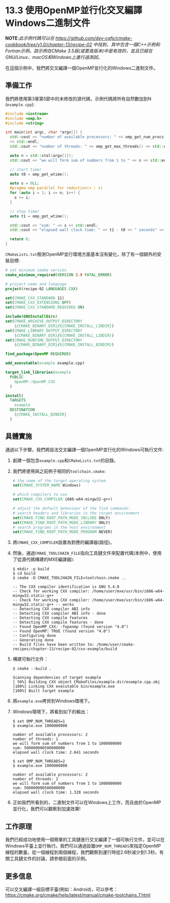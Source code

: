 # 13.3 使用OpenMP並行化交叉編譯Windows二進制文件

**NOTE**:*此示例代碼可以在 https://github.com/dev-cafe/cmake-cookbook/tree/v1.0/chapter-13/recipe-02 中找到，其中包含一個C++示例和Fortran示例。該示例在CMake 3.5版(或更高版本)中是有效的，並且已經在GNU/Linux、macOS和Windows上進行過測試。*

在這個示例中，我們將交叉編譯一個OpenMP並行化的Windows二進制文件。

## 準備工作

我們將使用第3章第5節中的未修改的源代碼，示例代碼將所有自然數加到N (`example.cpp`):

```c++
#include <iostream>
#include <omp.h>
#include <string>

int main(int argc, char *argv[]) {
  std::cout << "number of available processors: " << omp_get_num_procs()
  << std::endl;
  std::cout << "number of threads: " << omp_get_max_threads() << std::endl;

  auto n = std::stol(argv[1]);
  std::cout << "we will form sum of numbers from 1 to " << n << std::endl;

  // start timer
  auto t0 = omp_get_wtime();

  auto s = 0LL;
  #pragma omp parallel for reduction(+ : s)
  for (auto i = 1; i <= n; i++) {
  	s += i;
  }

  // stop timer
  auto t1 = omp_get_wtime();

  std::cout << "sum: " << s << std::endl;
  std::cout << "elapsed wall clock time: " << t1 - t0 << " seconds" << std::endl;

  return 0;
}
```
`CMakeLists.txt`檢測OpenMP並行環境方面基本沒有變化，除了有一個額外的安裝目標:

```cmake
# set minimum cmake version
cmake_minimum_required(VERSION 3.9 FATAL_ERROR)

# project name and language
project(recipe-02 LANGUAGES CXX)

set(CMAKE_CXX_STANDARD 11)
set(CMAKE_CXX_EXTENSIONS OFF)
set(CMAKE_CXX_STANDARD_REQUIRED ON)

include(GNUInstallDirs)
set(CMAKE_ARCHIVE_OUTPUT_DIRECTORY
	${CMAKE_BINARY_DIR}/${CMAKE_INSTALL_LIBDIR})
set(CMAKE_LIBRARY_OUTPUT_DIRECTORY
	${CMAKE_BINARY_DIR}/${CMAKE_INSTALL_LIBDIR})
set(CMAKE_RUNTIME_OUTPUT_DIRECTORY
	${CMAKE_BINARY_DIR}/${CMAKE_INSTALL_BINDIR})

find_package(OpenMP REQUIRED)

add_executable(example example.cpp)

target_link_libraries(example
  PUBLIC
  	OpenMP::OpenMP_CXX
  )

install(
  TARGETS
  	example
  DESTINATION
  	${CMAKE_INSTALL_BINDIR}
  )
```

## 具體實施

通過以下步驟，我們將設法交叉編譯一個OpenMP並行化的Windows可執行文件:

1. 創建一個包含`example.cpp`和`CMakeLists.txt`的目錄。

2. 我們將使用與之前例子相同的`toolchain.cmake`:

   ```cmake
   # the name of the target operating system
   set(CMAKE_SYSTEM_NAME Windows)
   
   # which compilers to use
   set(CMAKE_CXX_COMPILER i686-w64-mingw32-g++)
   
   # adjust the default behaviour of the find commands:
   # search headers and libraries in the target environment
   set(CMAKE_FIND_ROOT_PATH_MODE_INCLUDE ONLY)
   set(CMAKE_FIND_ROOT_PATH_MODE_LIBRARY ONLY)
   # search programs in the host environment
   set(CMAKE_FIND_ROOT_PATH_MODE_PROGRAM NEVER)
   ```

3. 將`CMAKE_CXX_COMPILER`設置為對應的編譯器(路徑)。

4. 然後，通過`CMAKE_TOOLCHAIN_FILE`指向工具鏈文件來配置代碼(本例中，使用了從源代碼構建的MXE編譯器):

   ```shell
   $ mkdir -p build
   $ cd build
   $ cmake -D CMAKE_TOOLCHAIN_FILE=toolchain.cmake ..
   
   -- The CXX compiler identification is GNU 5.4.0
   -- Check for working CXX compiler: /home/user/mxe/usr/bin/i686-w64-mingw32.static-g++
   -- Check for working CXX compiler: /home/user/mxe/usr/bin/i686-w64-mingw32.static-g++ -- works
   -- Detecting CXX compiler ABI info
   -- Detecting CXX compiler ABI info - done
   -- Detecting CXX compile features
   -- Detecting CXX compile features - done
   -- Found OpenMP_CXX: -fopenmp (found version "4.0")
   -- Found OpenMP: TRUE (found version "4.0")
   -- Configuring done
   -- Generating done
   -- Build files have been written to: /home/user/cmake-recipes/chapter-13/recipe-02/cxx-example/build
   ```

5. 構建可執行文件：

   ```shell
   $ cmake --build .
   
   Scanning dependencies of target example
   [ 50%] Building CXX object CMakeFiles/example.dir/example.cpp.obj
   [100%] Linking CXX executable bin/example.exe
   [100%] Built target example
   ```

6. 將`example.exe`拷貝到Windows環境下。

7. Windows環境下，將看到如下的輸出：

   ```shell
   $ set OMP_NUM_THREADS=1
   $ example.exe 1000000000
   
   number of available processors: 2
   number of threads: 1
   we will form sum of numbers from 1 to 1000000000
   sum: 500000000500000000
   elapsed wall clock time: 2.641 seconds
   
   $ set OMP_NUM_THREADS=2
   $ example.exe 1000000000
   
   number of available processors: 2
   number of threads: 2
   we will form sum of numbers from 1 to 1000000000
   sum: 500000000500000000
   elapsed wall clock time: 1.328 seconds
   ```

8. 正如我們所看到的，二進制文件可以在Windows上工作，而且由於OpenMP並行化，我們可以觀察到加速效果!

## 工作原理

我們已經成功地使用一個簡單的工具鏈進行交叉編譯了一個可執行文件，並可以在Windows平臺上並行執行。我們可以通過設置`OMP_NUM_THREADS`來指定OpenMP線程的數量。從一個線程到兩個線程，我們觀察到運行時從2.6秒減少到1.3秒。有關工具鏈文件的討論，請參閱前面的示例。

## 更多信息

可以交叉編譯一組目標平臺(例如：Android)，可以參考：https://cmake.org/cmake/help/latest/manual/cmake-toolchains.7.html